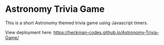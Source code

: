 # Astronomy Trivia Game

This is a short Astronomy themed trivia game using Javascript timers.

View deployment here: https://heckman-codes.github.io/Astronomy-Trivia-Game/
